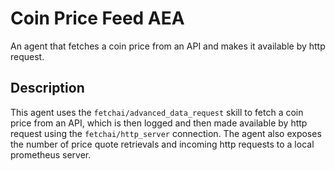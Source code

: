# Coin Price Feed AEA

An agent that fetches a coin price from an API and makes it available by http request. 

## Description

This agent uses the `fetchai/advanced_data_request` skill to fetch a coin price from an API, which is then logged and then made available by http request using the `fetchai/http_server` connection. The agent also exposes the number of price quote retrievals and incoming http requests to a local prometheus server.
